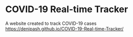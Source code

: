 # COVID-19 Real-time Tracker
A website created to track COVID-19 cases
https://denipash.github.io/COVID-19-Real-time-Tracker/
